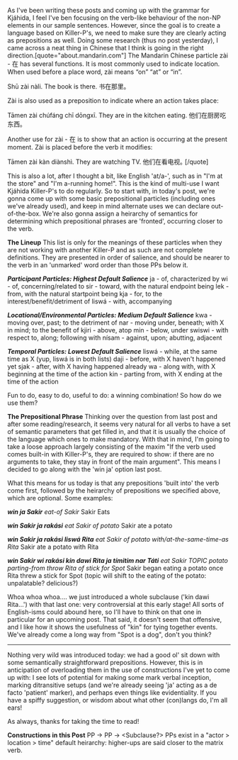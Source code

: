 As I've been writing these posts and coming up with the grammar for Kjáhida, I feel I've ben focusing on the verb-like behaviour of the non-NP elements in our sample sentences. However, since the goal is to create a language based on Killer-P's, we need to make sure they are clearly acting as prepositions as well. Doing some research (thus no post yesterday), I came across a neat thing in Chinese that I think is going in the right direction.[quote="about.mandarin.com"]
The Mandarin Chinese particle zài - 在 has several functions. It is most commonly used to indicate location. When used before a place word, zài means “on” “at” or “in”.

Shū zài nàli. 
The book is there. 
书在那里｡

Zài is also used as a preposition to indicate where an action takes place:

Tāmen zài chúfáng chī dōngxī. 
They are in the kitchen eating.
他们在厨房吃东西｡

Another use for zài - 在 is to show that an action is occurring at the present moment. Zài is placed before the verb it modifies:

Tāmen zài kàn diànshì. 
They are watching TV. 
他们在看电视｡
[/quote]

This is also a lot, after I thought a bit, like English 'at/a-', such as in "I'm at the store" and "I'm a-running home!". This is the kind of multi-use I want Kjáhida Killer-P's to do regularly. So to start with, in today's post, we're gonna come up with some basic prepositional particles (including ones we've already used), and keep in mind alternate uses we can declare out-of-the-box. We're also gonna assign a heirarchy of semantics for determining which prepositional phrases are 'fronted', occurring closer to the verb.

**The Lineup**
This list is only for the meanings of these particles when they are not working with another Killer-P and as such are not complete definitions. They are presented in order of salience, and should be nearer to the verb in an 'unmarked' word order than those PPs below it.

**_Participant Particles: Highest Default Salience_**
ja - of, characterized by
wi - of, concerning/related to
sir - toward, with the natural endpoint being
lek - from, with the natural startpoint being
kja - for, to the interest/benefit/detriment of
liswá - with, accompanying

**_Locational/Environmental Particles: Medium Default Salience_**
kwa - moving over, past; to the detriment of
nar - moving under, beneath; with X in mind; to the benefit of
kjiri - above, atop
min - below, under
swiswi - with respect to, along; following with
nísam - against, upon; abutting, adjacent 

**_Temporal Particles: Lowest Default Salience_**
liswá - while, at the same time as X (yup, liswá is in both lists)
daji - before, with X haven't happened yet
sjak - after, with X having happened already
wa - along with, with X beginning at the time of the action
kin - parting from, with X ending at the time of the action

Fun to do, easy to do, useful to do: a winning combination! So how do we use them?

**The Prepositional Phrase**
Thinking over the question from last post and after some reading/research, it seems very natural for all verbs to have a set of semantic parameters that get filled in, and that it is usually the choice of the language which ones to make mandatory. With that in mind, I'm going to take a loose approach largely consisting of the maxim "If the verb used comes built-in with Killer-P's, they are required to show: if there are no arguments to take, they stay in front of the main argument". This means I decided to go along with the 'win ja' option last post.

What this means for us today is that any prepositions 'built into' the verb come first, followed by the heirarchy of prepositions we specified above, which are optional. Some examples:

**_win ja Sakir_**
_eat-of Sakir_
Sakir Eats

**_win Sakir ja rakási_**
_eat Sakir of potato_
Sakir ate a potato

**_win Sakir ja rakási liswá Rita_**
_eat Sakir of potato with/at-the-same-time-as Rita_
Sakir ate a potato with Rita

**_win Sakir wi rakási kin dawi Rita ja tímitim nar Táti_**
_eat Sakir TOPIC potato parting-from throw Rita of stick for Spot_
Sakir began eating a potato once Rita threw a stick for Spot (topic will shift to the eating of the potato: unpalatable? delicious?)

Whoa whoa whoa.... we just introduced a whole subclause ('kin dawi Rita...') with that last one: very controversial at this early stage! All sorts of English-isms could abound here, so I'll have to think on that one in particular for an upcoming post. That said, it doesn't seem that offensive, and I like how it shows the usefulness of "kin" for tying together events. We've already come a long way from "Spot is a dog", don't you think?

------------

Nothing very wild was introduced today: we had a good ol' sit down with some semantically straightforward prepositions. However, this is in anticipation of overloading them in the use of constructions I've yet to come up with: I see lots of potential for making some mark verbal inception, marking ditransitive setups (and we're already seeing 'ja' acting as a de facto 'patient' marker), and perhaps even things like evidentiality. If you have a spiffy suggestion, or wisdom about what other (con)langs do, I'm all ears!

As always, thanks for taking the time to read!

**Constructions in this Post**
PP -> <Preposition> <NP>
PP -> <Preposition> <Subclause?>
PPs exist in a "actor > location > time" default heirarchy: higher-ups are said closer to the matrix verb.

